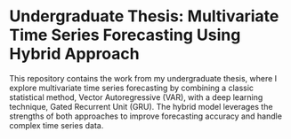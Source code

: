 # Undergraduate Thesis: Multivariate Time Series Forecasting Using Hybrid Approach

This repository contains the work from my undergraduate thesis, where I explore multivariate time series forecasting by combining a classic statistical method, Vector Autoregressive (VAR), with a deep learning technique, Gated Recurrent Unit (GRU). The hybrid model leverages the strengths of both approaches to improve forecasting accuracy and handle complex time series data.
